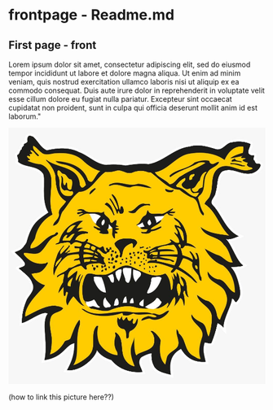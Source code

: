 # frontpage - Readme.md 
First page - front
---
Lorem ipsum dolor sit amet, consectetur adipiscing elit, sed do eiusmod tempor incididunt ut labore et dolore magna aliqua. Ut enim ad minim veniam, quis nostrud exercitation ullamco laboris nisi ut aliquip ex ea commodo consequat. Duis aute irure dolor in reprehenderit in voluptate velit esse cillum dolore eu fugiat nulla pariatur. Excepteur sint occaecat cupidatat non proident, sunt in culpa qui officia deserunt mollit anim id est laborum."

![landing_picture][front_picture]


(how to link this picture here??)

[front_picture]: https://github.com/organizationhub/frontpage/blob/master/2017-03-25%2019.58.33.jpg
